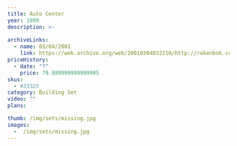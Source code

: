 ```yaml
---
title: Auto Center
year: 1999
description: >-
  
archiveLinks:
  - name: 03/04/2001
    link: https://web.archive.org/web/20010304032210/http://rokenbok.com/catalog/pd_bs_auto.html
priceHistory:
  - date: "?"
    price: 79.989999999999995
skus:
  - #33325
category: Building Set
video: ""
plans:

thumb: /img/sets/missing.jpg
images:
  -  /img/sets/missing.jpg
---
```

